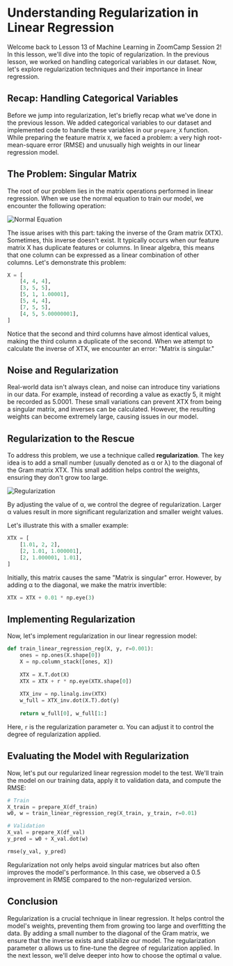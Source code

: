 # Understanding Regularization in Linear Regression

Welcome back to Lesson 13 of Machine Learning in ZoomCamp Session 2! In this lesson, we'll dive into the topic of regularization. In the previous lesson, we worked on handling categorical variables in our dataset. Now, let's explore regularization techniques and their importance in linear regression.

## Recap: Handling Categorical Variables

Before we jump into regularization, let's briefly recap what we've done in the previous lesson. We added categorical variables to our dataset and implemented code to handle these variables in our `prepare_X` function. While preparing the feature matrix `X`, we faced a problem: a very high root-mean-square error (RMSE) and unusually high weights in our linear regression model.

## The Problem: Singular Matrix

The root of our problem lies in the matrix operations performed in linear regression. When we use the normal equation to train our model, we encounter the following operation:

![Normal Equation](images/normal_equation.png)

The issue arises with this part: taking the inverse of the Gram matrix (XTX). Sometimes, this inverse doesn't exist. It typically occurs when our feature matrix X has duplicate features or columns. In linear algebra, this means that one column can be expressed as a linear combination of other columns. Let's demonstrate this problem:

```python
X = [
    [4, 4, 4],
    [3, 5, 5],
    [5, 1, 1.00001],
    [5, 4, 4],
    [7, 5, 5],
    [4, 5, 5.00000001],
]
```

Notice that the second and third columns have almost identical values, making the third column a duplicate of the second. When we attempt to calculate the inverse of XTX, we encounter an error: "Matrix is singular."

## Noise and Regularization

Real-world data isn't always clean, and noise can introduce tiny variations in our data. For example, instead of recording a value as exactly 5, it might be recorded as 5.0001. These small variations can prevent XTX from being a singular matrix, and inverses can be calculated. However, the resulting weights can become extremely large, causing issues in our model.

## Regularization to the Rescue

To address this problem, we use a technique called **regularization**. The key idea is to add a small number (usually denoted as α or λ) to the diagonal of the Gram matrix XTX. This small addition helps control the weights, ensuring they don't grow too large.

![Regularization](images/regularization.png)

By adjusting the value of α, we control the degree of regularization. Larger α values result in more significant regularization and smaller weight values.

Let's illustrate this with a smaller example:

```python
XTX = [
    [1.01, 2, 2],
    [2, 1.01, 1.000001],
    [2, 1.000001, 1.01],
]
```

Initially, this matrix causes the same "Matrix is singular" error. However, by adding α to the diagonal, we make the matrix invertible:

```python
XTX = XTX + 0.01 * np.eye(3)
```

## Implementing Regularization

Now, let's implement regularization in our linear regression model:

```python
def train_linear_regression_reg(X, y, r=0.001):
    ones = np.ones(X.shape[0])
    X = np.column_stack([ones, X])
    
    XTX = X.T.dot(X)
    XTX = XTX + r * np.eye(XTX.shape[0])
    
    XTX_inv = np.linalg.inv(XTX)
    w_full = XTX_inv.dot(X.T).dot(y)
    
    return w_full[0], w_full[1:]
```

Here, `r` is the regularization parameter α. You can adjust it to control the degree of regularization applied.

## Evaluating the Model with Regularization

Now, let's put our regularized linear regression model to the test. We'll train the model on our training data, apply it to validation data, and compute the RMSE:

```python
# Train
X_train = prepare_X(df_train)
w0, w = train_linear_regression_reg(X_train, y_train, r=0.01)

# Validation
X_val = prepare_X(df_val)
y_pred = w0 + X_val.dot(w)

rmse(y_val, y_pred)
```

Regularization not only helps avoid singular matrices but also often improves the model's performance. In this case, we observed a 0.5 improvement in RMSE compared to the non-regularized version.

## Conclusion

Regularization is a crucial technique in linear regression. It helps control the model's weights, preventing them from growing too large and overfitting the data. By adding a small number to the diagonal of the Gram matrix, we ensure that the inverse exists and stabilize our model. The regularization parameter α allows us to fine-tune the degree of regularization applied. In the next lesson, we'll delve deeper into how to choose the optimal α value.